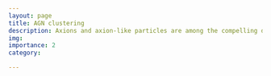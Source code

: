 ```yaml
---
layout: page
title: AGN clustering
description: Axions and axion-like particles are among the compelling dark-matter candidates. In a <a href="https://arxiv.org/abs/2203.11236">recent work</a>, we showed that a high-significance excess in the cosmic optical background measured by NASA’s New Horizons spacecraft can be explained by an axion-like particle in a region of parameter space that was previously unconstrained. Motivated by this result, we then studied a similar parameter space through the attenuation of γ-rays from blazars.
img: 
importance: 2
category:

---
```

